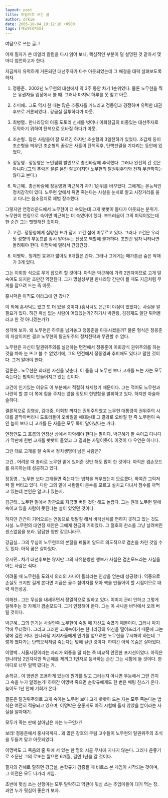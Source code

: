 ```yaml
---
layout: post
title: 여담으로 쓰는 글
author: drkim
date: 2005-10-04 19:12:10 +0900
tags: [깨달음의대화]
---
```

 


  여담으로 쓰는 글..!



  


  어제 필자가 쓴 데일리 칼럼을 다시 읽어 보니, 핵심적인 부분이 덜 설명된 것 같아서 몇 마디 첨언하고자 한다.



  


  지금까지 유력하게 거론되던 대선주자가 다수 아웃되었는데 그 배경을 대략 살펴보도록 하자.



  


  1) 정몽준.. 2002년 노무현의 대선에서 약 3주 동안 차기 1순위였다. 물론 노무현을 찍은 유권자들 입장에서 볼 때. 그러나 마지막 하루를 못 참고 아웃.



  


  2) 추미애.. 그도 역시 한 때는 많은 추종자를 거느리고 정동영과 경쟁하며 유력한 대권후보로 거론되었다.. 강금실 질투하다가 아웃.



  


  3) 최병렬.. 한나라당의 아홉 도토리 신세를 벗어나 이회창급의 비중있는 대선주자로 도약하기 위하여 탄핵으로 오바질 하다가 아웃.



  


  4) 조순형.. 많은 사람들이 잘 모르긴 하지만 조순형의 3일천하가 있었다. 조갑제 등이 조순형을 띄우던 조순형의 꿈같은 사흘이 탄핵직후, 탄핵판결을 기다리는 동안에 있었다.



  


  5) 정동영.. 정동영은 노인폄훼 발언으로 총선바람에 추락했다. 그러나 완전히 간 것은 아니다.(그의 추락은 물론 본인 잘못이지만 노무현의 탈권위주의와 전혀 무관하지는 않다고 본다.)



  


  6) 박근혜.. 총선바람에 정동영과 박근혜가 차기 1순위를 바꾸었다. 그에게는 본능적인 정치감각이 있다. 노무현 앞에서 튀면 죽는다는 사실을 눈치로 알고 시장거리를 울고 다니는 읍소정치로 제법 장수했다.



  


  그렇지만 연정라운드에서 노무현이 더 숙였는데 고개 뻣뻣이 들다가 아웃되는 분위기. 노무현이 연정으로 숙이면 박근혜는 더 숙였어야 했다. 부드러움이 그의 미덕이었는데 한 순간 그는 뻣뻣해진 것이다.



  


  7) 고건.. 정동영에게 실망한 표가 잠시 고건 섬에 머무르고 있다. 그러나 고건은 우리당 성향의 부동표를 잠시 맡아두는 전당포 역할에 불과하다. 조만간 임자 나타나면 돌려줘야 한다. 이명박에 밀려서 간당간당.



  


  8) 이명박.. 청계천 효과가 짧아도 6개월은 간다. 그러나 그에게는 매가톤급 숨은 악재가 3개 있다.



  


  그는 이회창 식으로 무게 잡으려 할 것이다. 아직은 박근혜에 가려 2인자이므로 고개 덜 숙여도 되지만 조만간 역전된다. 그가 명실상부한 한나라당 간판이 될 때도 지금처럼 무게를 잡으려 드는 즉 아웃.



  


  


  홍사덕은 아직도 이라크에 안 갔나? 



  이 외에 홍사덕도 있고 또 더 있을 것이다.(홍사덕도 은근이 야심이 있었다는 사실을 알 필요가 있다. 하긴 욕심 없는 사람이 어딨겠는가? 하기사 박관용, 김경재도 일단 튀어볼라고 한 것 아니겠는가?)



  


  생각해 보자. 왜 노무현은 하루를 남겨놓고 정몽준을 아웃시켰을까? 물론 형식은 정몽준의 자살이지만 결코 노무현의 탈권위주의 정치전략과 무관할 수 없다.



  


  노무현은 자신이 탈권위주의를 실천하는 면전에서 정몽준이 이회창식 권위주의를 하는 것을 차마 눈 뜨고 볼 수 없었기에, 그의 면전에서 정동영과 추미애도 있다고 말한 것이다. 그거 알아야 한다.



  


  결론은.. 노무현은 최대한 자신을 낮춘다. 이 틈을 타 노무현 보다 고개를 드는 자는 모두 죽는다는 법칙이 만들어지고 있는 것이다.



  


  고건이 인기있는 이유도 이 부분에서 적절히 처세했기 때문이다. 그는 적어도 노무현과 나란히 할 뿐 더 목에 힘을 주지는 않을 정도의 현명함을 발휘하고 있다. 하지만 아슬아슬하다.



  


  결론적으로 김영삼, 김대중, 이회창 까지는 권위주의였고 노무현 대통령이 권위주의 시대를 끝막아버리니 도토리들이 오바질을 해대는데 그 결과로 오바질 한 즉 노무현이 숙인 높이 보다 더 고개를 든 자들은 모두 목이 달아났다는 거다.



  


  연정안도 그 흐름의 연장선 상에서 파악해야 한다는 말이다. 박근혜가 잘 숙이고 다니다가 막판에 한번 고개를 빳빳이 들었고 그 결과는 자멸이듯이. 이것이 다 우연은 아니다.



  


  그런 대로 고개를 잘 숙여서 정치생명이 남은 사람은?



  


  고건.. 어려운 때 총리로 노무현 밑에 있어준 것만 해도 많이 한 것이다. 아직은 겸손모드를 유지하는데 성공하고 있다.



  


  정동영.. '노무현 보다 고개들면 죽는다'는 법칙을 깨우쳤는지 모르겠다. 하여간 그럭저럭 잘 버티고 있다. 다만 그의 밑에 사람들이 분수를 모르고 설치고 다녀서 점수를 까먹고 있는데 본인은 알고나 있는지.



  


  김근태.. 노무현 밑에서 장관으로 지금껏 버틴 것만 해도 놀랍다. 그는 원래 노무현 밑에 숙이고 있을 사람이 못된다는 설이 있었던 것이다.



  


  하지만 간간이 기어오르는 언동으로 헛발질 해서 바닥신세를 면하지 못하고 있는 것도 사실. 노무현의 대연정 제안은 그에게 천금의 기회였다. 그 절호의 찬스를 그냥 날려버린 센스없음을 보라. 답답한 양반 같으니라구.



  


  강금실.. 그의 무심이 노무현호의 본질을 꿰뚫어 알므로 의도적으로 겸손을 차린 것일 수도 있다. 아직 꿈은 살아있다.



  


  유시민.. 차기 대선후보는 않지만 그의 자유분방한 행보가 사실은 겸손모드라는 사실을 아는 사람은 적다.



  


  어려울 때 노무현을 도와서 의리의 사나이 돌쇠라는 인상을 얻는데 성공했다. 역풍으로 손실도 크지만 길게 본다면 지금은 골수 참여자를 모아 핵을 만들어야 할 시점이므로 대략 작전성공.



  


  이해찬.. 그는 무심을 내세우면서 정열적으로 일하고 있다. 이미지 관리 안하고 그렇게 일해주는 것 자체가 겸손모드다. 그거 인정해야 한다. 그는 이 사나운 바닥에서 오래 버틸 것이다.



  


  박근혜.. 그의 인기는 사실인즉 노무현이 숙일 때 자신도 숙였기 때문이다. 그러나 마지막에 무너졌다. 그리고 그러한 고개숙이기는 한나라당의 위신을 떨어뜨리기 때문에 그는 덫에 걸린 거다. 한나라당 지지자들에게 인기를 얻으려면 노무현을 무시해야 하는데 그렇게 했다가는 탄핵오적처럼 죽는다는 덫에 걸린 것이다. 하여간 아직 목숨은 살아있다.



  


  이명박.. 서울시장이라는 자리가 외풍을 덜 타는 즉 비교적 안전한 포지션이었다. 아직은 한나라당 2인자지만 박근혜를 제끼고 1인자로 등극하는 순간 그는 시험에 들 것이다. 한 마디로 너무 일찍 떴다는 거.



  


  손학규.. 이 양반은 조용하게 있는데 뭔가를 알고 그러는지 아니면 무능해서 그런 건지 그 속을 누가 알겠는가! 하여간 이명박 죽으면 손학규에게도 한 번은 배팅 찬스가 온다. 늦어도 1년 안에 기회가 온다.



  


  결론은 탈권위주의로 고개 숙이는 노무현 보다 고개 빳빳이 드는 자는 모두 죽는다는 법칙은 여전히 적용되고 있으며, 이명박은 운좋게도 아직 시험에 들지 않았을 뿐이라는 사실을 알아채기.



  


  


  모두가 죽는 판에 살아남은 자는 누구인가?



  보라! 정몽준에서 홍사덕까지.. 꽤 많은 강호의 무림 고수들이 노무현의 탈권위주의 초식을 두들겨 맞고 아웃되었다.



  


  이명박도 그 죽음의 줄 뒤에 서 있는 한 명의 시골 무사에 지나지 않는다. 그러나 운좋기로 소문난 그의 로또는 짧으면 6개월, 길면 1년을 갈 것이다.



  


  필자의 견해로 말하면 강금실, 손학규가 검증될 때 비로소 본 게임이 시작되는 것이며, 그 이전은 모두 나가리 게임.



  


  초반에 헛심 쓰는 선행마는 모두 탈락하고 막판에 뒷심 쓰는 추입마들이 대거 먹는 장. 과연 누가 뒷심이 좋은가 보자.
